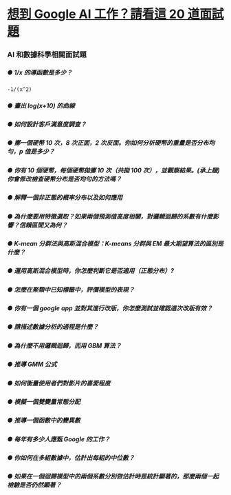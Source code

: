 # [想到 Google AI 工作？請看這 20 道面試題](https://www.inside.com.tw/2018/04/19/google-ai-interview-questions)

### AI 和數據科學相關面試題
##### ● 1/x 的導函數是多少？
```-1/(x^2)```
##### ● 畫出 log(x+10) 的曲線
##### ● 如何設計客戶滿意度調查？
##### ● 擲一個硬幣 10 次，8 次正面，2 次反面。你如何分析硬幣的重量是否分布均勻，p 值是多少？
##### ● 你有 10 個硬幣，每個硬幣拋擲 10 次（共拋 100 次），並觀察結果。(承上題)你會修改檢查硬幣分布是否均勻的方法嗎？
##### ● 解釋一個非正態的概率分布以及如何應用
##### ● 為什麼要用特徵選取？如果兩個預測值高度相關，對邏輯迴歸的系數有什麼影響？信賴區間又為何？
##### ● K-mean 分群法與高斯混合模型：K-means 分群與 EM 最大期望算法的區別是什麼？
##### ● 運用高斯混合模型時，你怎麼判斷它是否適用（正態分布）?
##### ● 怎麼在聚類中已知標籤中，評價模型的表現？
##### ● 你有一個 google app 並對其進行改版，你怎麼測試並確認這次改版有效？
##### ● 請描述數據分析的過程是什麼？
##### ● 為什麼不用邏輯迴歸，而用 GBM 算法？
##### ● 推導 GMM 公式
##### ● 如何衡量使用者們對影片的喜愛程度
##### ● 模擬一個雙變量常態分配
##### ● 推導一個函數中的變異數
##### ● 每年有多少人應甄 Google 的工作？
##### ● 你如何在多組數據中，估計出每組的中位數？
##### ● 如果在一個迴歸模型中的兩個系數分別做估計時是統計顯著的，那麼兩個一起檢驗是否仍然顯著？
